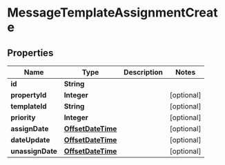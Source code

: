 # MessageTemplateAssignmentCreate

## Properties
Name | Type | Description | Notes
------------ | ------------- | ------------- | -------------
**id** | **String** |  | 
**propertyId** | **Integer** |  |  [optional]
**templateId** | **String** |  |  [optional]
**priority** | **Integer** |  |  [optional]
**assignDate** | [**OffsetDateTime**](OffsetDateTime.md) |  |  [optional]
**dateUpdate** | [**OffsetDateTime**](OffsetDateTime.md) |  |  [optional]
**unassignDate** | [**OffsetDateTime**](OffsetDateTime.md) |  |  [optional]
